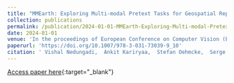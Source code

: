 ```yaml
---
title: "MMEarth: Exploring Multi-modal Pretext Tasks for Geospatial Representation Learning"
collection: publications
permalink: /publication/2024-01-01-MMEarth-Exploring-Multi-modal-Pretext-Tasks-for-Geospatial-Representation-Learning
date: 2024-01-01
venue: 'In the proceedings of European Conference on Computer Vision (ECCV)'
paperurl: 'https://doi.org/10.1007/978-3-031-73039-9_10'
citation: ' Vishal Nedungadi,  Ankit Kariryaa,  Stefan Oehmcke,  Serge Belongie,  Christian Igel,  Nico Lang, &quot;MMEarth: Exploring Multi-modal Pretext Tasks for Geospatial Representation Learning.&quot; In the proceedings of European Conference on Computer Vision (ECCV), 2024.'
---
```

[Access paper here](https://doi.org/10.1007/978-3-031-73039-9_10){:target="_blank"}

